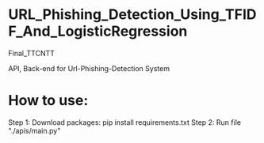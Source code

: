 # URL_Phishing_Detection_Using_TFIDF_And_LogisticRegression
Final_TTCNTT

API, Back-end for Url-Phishing-Detection System

# How to use:
Step 1:
  Download packages: pip install requirements.txt
Step 2:
  Run file "./apis/main.py"
